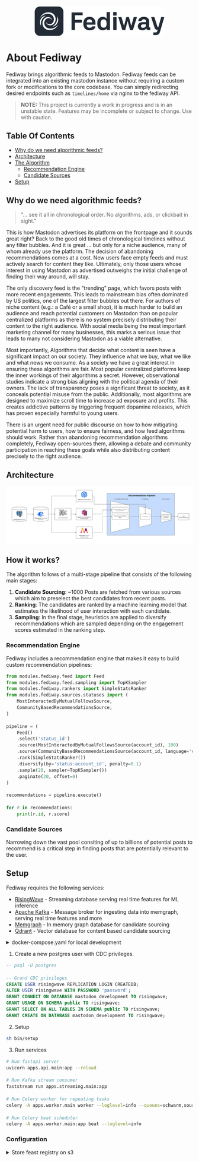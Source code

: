 <p align="center">
    <img width="350px" style="max-width:100%;" src="logo.png">
</p>

# About Fediway

Fediway brings algorithmic feeds to Mastodon. Fediway feeds can be integrated into an existing mastodon instance without requiring a custom fork or modifications to the core codebase. You can simply redirecting desired endpoints such as `timelines/home` via nginx to the fediway API.

> **NOTE:** This project is currently a work in progress and is in an unstable state. Features may be incomplete or subject to change. Use with caution.

## Table Of Contents

- [Why do we need algorithmic feeds?](#why)
- [Architecture](#architecture)
- [The Algorithm](#how_it_works)
    - [Recommendation Engine](#engine)
    - [Candidate Sources](#sources)
- [Setup](#setup)

<a name="architecture"></a>

## Why do we need algorithmic feeds?

> "... see it all in chronological order. No algorithms, ads, or clickbait in sight."

This is how Mastodon advertises its platform on the frontpage and it sounds great right? Back to the good old times of chronological timelines without any filter bubbles. And it is great ... but only for a niche audience, many of whom already use the platform. The decision of abandoning recommendations comes at a cost. New users face empty feeds and must actively search for content they like. Ultimately, only those users whose interest in using Mastodon as advertised outweighs the initial challenge of finding their way around, will stay. 

The only discovery feed is the "trending" page, which favors posts with more recent engagements. This leads to mainstream bias often dominated by US politics, one of the largest filter bubbles out there. For authors of niche content (e.g.: a Café or a small shop), it is much harder to build an audience and reach potential customers on Mastodon than on popular centralized platforms as there is no system precisely distributing their content to the right audience. With social media being the most important marketing channel for many businesses, this marks a serious issue that leads to many not considering Mastodon as a viable alternative.

Most importantly, Algorithms that decide what content is seen have a significant impact on our society. They influence what we buy, what we like and what news we consume. As a society we have a great interest in ensuring these algorithms are fair. Most popular centralized platforms keep the inner workings of their algorithms a secret. However, observational studies indicate a strong bias aligning with the political agenda of their owners. The lack of transparency poses a significant threat to society, as it conceals potential misuse from the public. Additionally, most algorithms are designed to maximize scroll time to increase ad exposure and profits. This creates addictive patterns by triggering frequent dopamine releases, which has proven especially harmful to young users. 

There is an urgent need for public discourse on how to how mitigating potential harm to users, how to ensure fairness, and how feed algorithms should work. Rather than abandoning recommendation algorithms completely, Fediway open-sources them, allowing a debate and community participation in reaching these goals while also distributing content precisely to the right audience.

<a name="architecture"></a>

## Architecture

![Fediway Architecture](architecture.jpg "Fediway Architecture")

<a name="how_it_works"></a>

## How it works?

The algorithm follows of a multi-stage pipeline that consists of the following main stages:

1. **Candidate Sourcing**: ~1000 Posts are fetched from various sources which aim to preselect the best candidates from recent posts.
2. **Ranking**: The candidates are ranked by a machine learning model that estimates the likelihood of user interaction with each candidate.
3. **Sampling**: In the final stage, heuristics are applied to diversify recommendations which are sampled depending on the engagement scores estimated in the ranking step.

<a name="engine"></a>

### Recommendation Engine

Fediway includes a recommendation engine that makes it easy to build custom recommendation pipelines:

```py
from modules.fediway.feed import Feed
from modules.fediway.feed.sampling import TopKSampler
from modules.fediway.rankers import SimpleStatsRanker
from modules.fediway.sources.statuses import (
    MostInteractedByMutualFollowsSource,
    CommunityBasedRecommendationsSource,
)

pipeline = (
    Feed()
    .select('status_id')
    .source(MostInteractedByMutualFollowsSource(account_id), 100)
    .source(CommunityBasedRecommendationsSource(account_id, language='en'), 100)
    .rank(SimpleStatsRanker())
    .diversify(by='status:account_id', penalty=0.1)
    .sample(20, sampler=TopKSampler())
    .paginate(20, offset=0)
)

recommendations = pipeline.execute()

for r in recommendations:
    print(r.id, r.score)
```

<a name="sources"></a>

### Candidate Sources

Narrowing down the vast pool consiting of up to billions of potential posts to recommend is a critical step in finding posts that are potentially relevant to the user.

<a name="setup"></a>

## Setup

Fediway requires the following services:

- [RisingWave](https://risingwave.com/) - Streaming database serving real time features for ML inference
- [Apache Kafka](https://kafka.apache.org/) - Message broker for ingesting data into memgraph, serving real time features and more
- [Memgraph](https://memgraph.com/) - In memory graph database for candidate sourcing
- [Qdrant](https://qdrant.tech/) - Vector database for content based candidate sourcing

<details>

<summary>docker-compose.yaml for local development</summary>

```sh
version: '3.8'

services:
  memgraph:
    image: memgraph/memgraph-mage:3.1.1-memgraph-3.1.1
    ports:
      - "7687:7687"

  qdrant:
    image: qdrant/qdrant:latest
    ports:
      - "6333:6333" # HTTP API
      - "6334:6334" # gRPC API
    healthcheck:
      test: ["CMD", "curl", "--fail", "http://localhost:6333/health"]
      interval: 30s
      timeout: 10s
      retries: 3

  postgres:
    image: postgres:16
    shm_size: 256mb
    environment:
      - POSTGRES_USER=mastodon
      - POSTGRES_PASSWORD=password
      - POSTGRES_DB=mastodon_development
    command: 
      - "postgres"
      - "-c"
      - "wal_level=logical"
    volumes:
      - ./../postgres16:/var/lib/postgresql/data
    ports:
      - "5432:5432"
    networks:
      - app_network
    healthcheck:
      test: ["CMD-SHELL", "pg_isready -U mastodon -d mastodon_development"]
      interval: 5s
      timeout: 5s
      retries: 5

  zookeeper:
    image: confluentinc/cp-zookeeper:latest
    environment:
      ZOOKEEPER_CLIENT_PORT: 2181
    networks:
      - app_network

  kafka:
    image: confluentinc/cp-kafka:latest
    depends_on:
      - zookeeper
    environment:
      KAFKA_BROKER_ID: 1
      KAFKA_OFFSETS_TOPIC_REPLICATION_FACTOR: 1
      KAFKA_ZOOKEEPER_CONNECT: zookeeper:2181
      KAFKA_ADVERTISED_LISTENERS: PLAINTEXT://kafka:9092,PLAINTEXT_HOST://localhost:29092
      KAFKA_LISTENER_SECURITY_PROTOCOL_MAP: PLAINTEXT:PLAINTEXT,PLAINTEXT_HOST:PLAINTEXT
    ports:
      - "9092:9092"
      - "29092:29092"
    networks:
      - app_network

  risingwave:
    image: risingwavelabs/risingwave:latest
    depends_on:
      postgres:
        condition: service_healthy
    ports:
      - "4566:4566"
      - "5691:5691"
    networks:
      - app_network
    healthcheck:
      test: ["CMD", "curl", "-f", "http://localhost:5691/metrics"]
      interval: 5s
      timeout: 5s
      retries: 5

networks:
  app_network:
    driver: bridge
```

</details>

1. Create a new postgres user with CDC privileges.

```sql
-- psql -U postgres

-- Grand CDC privileges
CREATE USER risingwave REPLICATION LOGIN CREATEDB;
ALTER USER risingwave WITH PASSWORD 'password';
GRANT CONNECT ON DATABASE mastodon_development TO risingwave;
GRANT USAGE ON SCHEMA public TO risingwave;
GRANT SELECT ON ALL TABLES IN SCHEMA public TO risingwave;
GRANT CREATE ON DATABASE mastodon_development TO risingwave;
```

2. Setup

```sh
sh bin/setup
```

3. Run services

```sh
# Run fastapi server
uvicorn apps.api.main:app --reload

# Run Kafka stream consumer
faststream run apps.streaming.main:app

# Run Celery worker for repeating tasks
celery -A apps.worker.main worker --loglevel=info --queues=schwarm,sources

# Run Celery beat scheduler
celery -A apps.worker.main:app beat --loglevel=info
```

### Configuration

<details>

<summary>Store feast registry on s3</summary>

```sh
# 1. add variable to .env file
FEAST_REGISTRY=s3://my-bucket/registry.db

# 2. export the following variables
export FEAST_S3_ENDPOINT_URL="https://fsn1.your-objectstorage.com"
export AWS_ACCESS_KEY_ID="YOUR_S3_ACCESS_KEY"
export AWS_SECRET_ACCESS_KEY="YOUR_S3_SECRET_KEY"

# 3. apply
python feedctl feast apply
```

</details>
